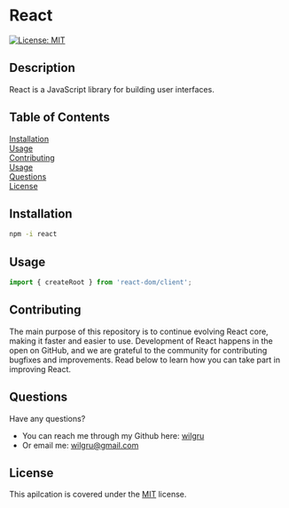 # React

[![License: MIT](https://img.shields.io/badge/License-MIT-yellow.svg)](https://opensource.org/licenses/MIT)

## Description

React is a JavaScript library for building user interfaces.

## Table of Contents

[Installation](#Installation)  
[Usage](#Usage)  
[Contributing](#Contributing)  
[Usage](#Usage)  
[Questions](#Questions)  
[License](#License)  

<a name="Installation"></a>
## Installation

```bash
npm -i react
```

<a name="Usage"></a>
## Usage

```javascript
import { createRoot } from 'react-dom/client';
```

<a name="Contributing"></a>
## Contributing

The main purpose of this repository is to continue evolving React core, making it faster and easier to use. Development of React happens in the open on GitHub, and we are grateful to the community for contributing bugfixes and improvements. Read below to learn how you can take part in improving React.

<a name="Questions"></a>
## Questions

Have any questions?  
- You can reach me through my Github here: [wilgru](https://www.github.com/wilgru)
- Or email me: [wilgru@gmail.com](mailto:wilgru@gmail.com)

<a name="License"></a>
## License

This apilcation is covered under the [MIT](https://opensource.org/licenses/MIT) license.

